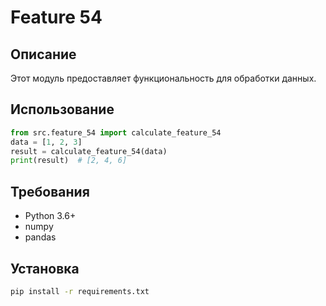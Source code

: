 # Feature 54
## Описание
Этот модуль предоставляет функциональность для обработки данных.
## Использование
```python
from src.feature_54 import calculate_feature_54
data = [1, 2, 3]
result = calculate_feature_54(data)
print(result)  # [2, 4, 6]
```
## Требования
- Python 3.6+
- numpy
- pandas
## Установка
```bash
pip install -r requirements.txt
```